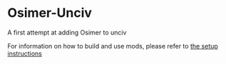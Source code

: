# Osimer-Unciv

A first attempt at adding Osimer to unciv

For information on how to build and use mods, please refer to [the setup instructions](https://yairm210.github.io/Unciv/Modders/Making-a-new-Civilization/)

